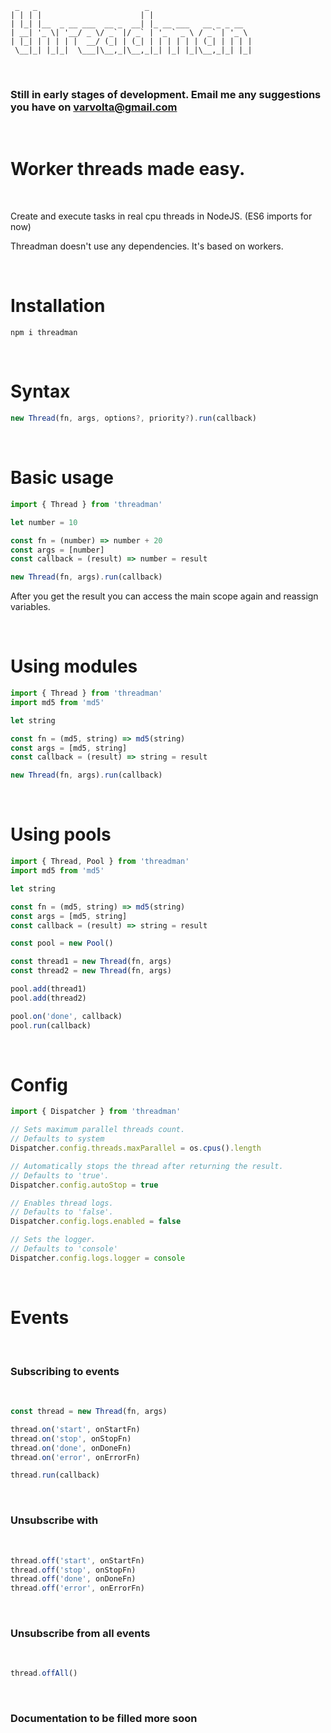 ```
 _   _                        _
| | | |                      | |
| |_| |__  _ __ ___  __ _  __| |_ __ ___   __ _ _ __
| __| '_ \| '__/ _ \/ _` |/ _` | '_ ` _ \ / _` | '_ \
| |_| | | | | |  __/ (_| | (_| | | | | | | (_| | | | |
 \__|_| |_|_|  \___|\__,_|\__,_|_| |_| |_|\__,_|_| |_|
 ```

<br />

### **Still in early stages of development. Email me any suggestions you have on varvolta@gmail.com**

<br />

# **Worker threads made easy.**

<br />

Create and execute tasks in real cpu threads in NodeJS. (ES6 imports for now)

Threadman doesn't use any dependencies. It's based on workers.

<br />

# Installation
```
npm i threadman
```


<br />

# Syntax

```js
new Thread(fn, args, options?, priority?).run(callback)
```

<br />

# Basic usage

```js
import { Thread } from 'threadman'

let number = 10

const fn = (number) => number + 20
const args = [number]
const callback = (result) => number = result

new Thread(fn, args).run(callback)
```

After you get the result you can access the main scope again and reassign variables.


<br />

# Using modules

```js
import { Thread } from 'threadman'
import md5 from 'md5'

let string

const fn = (md5, string) => md5(string)
const args = [md5, string]
const callback = (result) => string = result

new Thread(fn, args).run(callback)
```
<br />

# Using pools

```js
import { Thread, Pool } from 'threadman'
import md5 from 'md5'

let string

const fn = (md5, string) => md5(string)
const args = [md5, string]
const callback = (result) => string = result

const pool = new Pool()

const thread1 = new Thread(fn, args)
const thread2 = new Thread(fn, args)

pool.add(thread1)
pool.add(thread2)

pool.on('done', callback)
pool.run(callback)
```
<br />

# Config

```js
import { Dispatcher } from 'threadman'

// Sets maximum parallel threads count.
// Defaults to system
Dispatcher.config.threads.maxParallel = os.cpus().length

// Automatically stops the thread after returning the result.
// Defaults to 'true'.
Dispatcher.config.autoStop = true

// Enables thread logs.
// Defaults to 'false'.
Dispatcher.config.logs.enabled = false

// Sets the logger.
// Defaults to 'console'
Dispatcher.config.logs.logger = console
```

<br/>

# **Events**

<br/>

### **Subscribing to events**

<br/>

```js
const thread = new Thread(fn, args)

thread.on('start', onStartFn)
thread.on('stop', onStopFn)
thread.on('done', onDoneFn)
thread.on('error', onErrorFn)

thread.run(callback)
```

<br/>

### **Unsubscribe with**

<br/>

```js
thread.off('start', onStartFn)
thread.off('stop', onStopFn)
thread.off('done', onDoneFn)
thread.off('error', onErrorFn)
```

<br/>

### **Unsubscribe from all events**

<br/>

```js
thread.offAll()
```

<br/>

### **Documentation to be filled more soon**